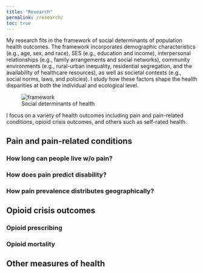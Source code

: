 ```yaml
---
title: "Research"
permalink: /research/
toc: true
---
```


My research fits in the framework of social determinants of population health outcomes. The framework incorporates demographic characteristics (e.g., age, sex, and race), SES (e.g., education and income), interpersonal relationships (e.g., family arrangements and social networks), community environments (e.g., rural-urban inequality, residential segregation, and the availability of healthcare resources), as well as societal contexts (e.g., social norms, laws, and policies). I study how these factors shape the health disparities at both the individual and ecological level.

<figure>
  <img src="{{ '/assets/images/framework.png' | relative_url }}" alt="framework">
  <figcaption>Social determinants of health</figcaption>
</figure>

I focus on a variety of health outcomes including pain and pain-related conditions, opioid crisis outcomes, and others such as self-rated health. 

## Pain and pain-related conditions

### How long can people live w/o pain?

### How does pain predict disability?

### How pain prevalence distributes geographically?

## Opioid crisis outcomes

### Opioid prescribing

### Opioid mortality

## Other measures of health

